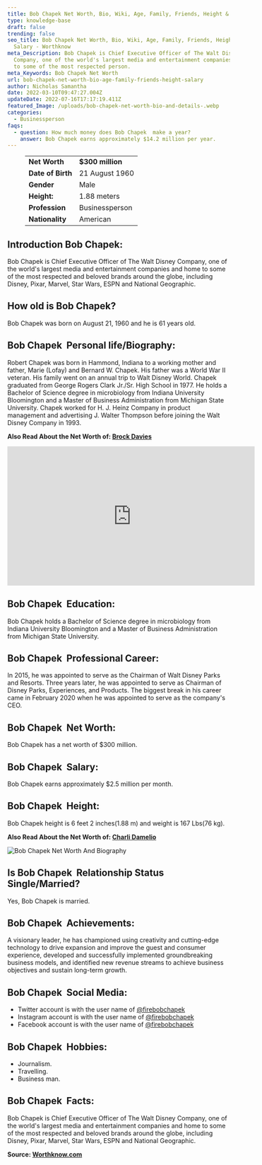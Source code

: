 ```yaml
---
title: Bob Chapek Net Worth, Bio, Wiki, Age, Family, Friends, Height & Salary
type: knowledge-base
draft: false
trending: false
seo_title: Bob Chapek Net Worth, Bio, Wiki, Age, Family, Friends, Height &
  Salary - Worthknow
meta_Description: Bob Chapek is Chief Executive Officer of The Walt Disney
  Company, one of the world's largest media and entertainment companies and home
  to some of the most respected person.
meta_Keywords: Bob Chapek Net Worth
url: bob-chapek-net-worth-bio-age-family-friends-height-salary
author: Nicholas Samantha
date: 2022-03-10T09:47:27.004Z
updateDate: 2022-07-16T17:17:19.411Z
featured_Image: /uploads/bob-chapek-net-worth-bio-and-details-.webp
categories:
  - Businessperson
faqs:
  - question: How much money does Bob Chapek  make a year?
    answer: Bob Chapek earns approximately $14.2 million per year.
---
```

<figure class="wp-block-table is-style-stripes">
  <table>
    <tbody>
      <tr>
        <td>
          <strong>Net Worth</strong>
        </td>
        <td>
          <strong>$300 million</strong>
        </td>
      </tr>
      <tr>
        <td>
          <strong>Date of Birth</strong>
        </td>
        <td>21 August 1960</td>
      </tr>
      <tr>
        <td>
          <strong>Gender</strong>
        </td>
        <td>Male</td>
      </tr>
      <tr>
        <td>
          <strong>Height:</strong>
        </td>
        <td>1.88 meters</td>
      </tr>
      <tr>
        <td>
          <strong>Profession</strong>
        </td>
        <td>Businessperson</td>
      </tr>
      <tr>
        <td>
          <strong>Nationality</strong>
        </td>
        <td>American</td>
      </tr>
    </tbody>
  </table>
</figure>

## **Introduction Bob Chapek:**

Bob Chapek is Chief Executive Officer of The Walt Disney Company, one of the world's largest media and entertainment companies and home to some of the most respected and beloved brands around the globe, including Disney, Pixar, Marvel, Star Wars, ESPN and National Geographic.

## How old is Bob Chapek?

Bob Chapek was born on August 21, 1960 and he is 61 years old.

## Bob Chapek  Personal life/Biography:

Robert Chapek was born in Hammond, Indiana to a working mother and father, Marie (Lofay) and Bernard W. Chapek. His father was a World War II veteran. His family went on an annual trip to Walt Disney World. Chapek graduated from George Rogers Clark Jr./Sr. High School in 1977. He holds a Bachelor of Science degree in microbiology from Indiana University Bloomington and a Master of Business Administration from Michigan State University. Chapek worked for H. J. Heinz Company in product management and advertising J. Walter Thompson before joining the Walt Disney Company in 1993.

**Also Read About the Net Worth of: <a href="https://worthknow.com/brock-davies-net-worth-bio-wiki-age-family-friends-height-salary/" target="_blank" rel="noopener">Brock Davies</a>**

<iframe width="560" height="315" src="https://www.youtube.com/embed/vweDeaFRPQU" title="YouTube video player" frameborder="0" allow="accelerometer; autoplay; clipboard-write; encrypted-media; gyroscope; picture-in-picture" allowfullscreen></iframe>

## Bob Chapek  Education:

Bob Chapek holds a Bachelor of Science degree in microbiology from Indiana University Bloomington and a Master of Business Administration from Michigan State University.

## Bob Chapek  Professional Career:

In 2015, he was appointed to serve as the Chairman of Walt Disney Parks and Resorts. Three years later, he was appointed to serve as Chairman of Disney Parks, Experiences, and Products. The biggest break in his career came in February 2020 when he was appointed to serve as the company's CEO.

## Bob Chapek  Net Worth:

Bob Chapek has a net worth of $300 million.

## Bob Chapek  Salary:

Bob Chapek earns approximately $2.5 million per month.

## Bob Chapek  Height:

Bob Chapek height is 6 feet 2 inches(1.88 m) and weight is 167 Lbs(76 kg).

**Also Read About the Net Worth of: <a href="https://worthknow.com/charli-damelio-family-net-worth-bio-age-family-height-house-home-address-phone-number-email/" target="_blank" rel="noopener">Charli Damelio</a>**

![Bob Chapek Net Worth And Biography](/uploads/bob-chapek-net-worth-.webp)

## Is Bob Chapek  Relationship Status Single/Married?

Yes, Bob Chapek is married.

## Bob Chapek  Achievements:

A visionary leader, he has championed using creativity and cutting-edge technology to drive expansion and improve the guest and consumer experience, developed and successfully implemented groundbreaking business models, and identified new revenue streams to achieve business objectives and sustain long-term growth.

## Bob Chapek  Social Media:

* Twitter account is with the user name of <a href="https://twitter.com/firebobchapek" target="_blank" rel="nofollow" rel="noopener">@firebobchapek</a>
* Instagram account is with the user name of <a href="https://www.instagram.com/p/B5rG8fcAfp4/?hl=en" target="_blank" rel="nofollow" rel="noopener">@firebobchapek</a>
* Facebook account is with the user name of <a href="https://www.facebook.com/bob.chapek" target="_blank" rel="nofollow" rel="noopener">@firebobchapek</a>

## Bob Chapek  Hobbies:

* Journalism.
* Travelling.
* Business man.

## Bob Chapek  Facts:

Bob Chapek is Chief Executive Officer of The Walt Disney Company, one of the world's largest media and entertainment companies and home to some of the most respected and beloved brands around the globe, including Disney, Pixar, Marvel, Star Wars, ESPN and National Geographic.

**Source: <a href="https://worthknow.com/" target="_blank" rel="noopener">Worthknow.com</a>**